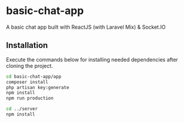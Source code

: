 # basic-chat-app
A basic chat app built with ReactJS (with Laravel Mix) &amp; Socket.IO

## Installation

Execute the commands below for installing needed dependencies after cloning the project.

```bash
cd basic-chat-app/app
composer install
php artisan key:generate
npm install
npm run production

cd ../server
npm install
```
